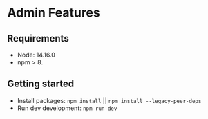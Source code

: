 # Admin Features

## Requirements

- Node: 14.16.0
- npm > 8.

## Getting started

- Install packages: `npm install` || `npm install --legacy-peer-deps`
- Run dev development: `npm run dev`

